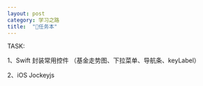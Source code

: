 ```yaml
---
layout: post
category: 学习之路
title:  "任务本"
---
```


TASK:

1、Swift 封装常用控件 （基金走势图、下拉菜单、导航条、keyLabel）

2、iOS   Jockeyjs


